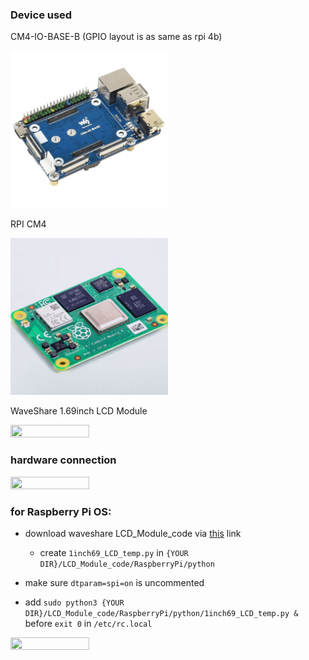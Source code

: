 ### Device used

CM4-IO-BASE-B (GPIO layout is as same as rpi 4b)

<img src="https://raw.githubusercontent.com/MartinRGB/RaspberryPi-CM4-eGPU-Guide/main/art/Hardware/CM4-IO-BASE-A.png" width="50%" height="50%">

RPI CM4

<img src="https://raw.githubusercontent.com/MartinRGB/RaspberryPi-CM4-eGPU-Guide/main/art/Hardware/CM4.png" width="50%" height="50%">

WaveShare 1.69inch LCD Module

<img src="https://github.com/MartinRGB/MCU-SBC-Note/assets/7036706/b0ea00eb-8fac-4c06-80a2-724c825839d3" width="50%" height="50%">

### hardware connection

<img src="https://github.com/MartinRGB/MCU-SBC-Note/assets/7036706/51c89206-22d7-4a8d-84b6-b465409f6a66" width="50%" height="50%">

### for Raspberry Pi OS:

- download waveshare LCD_Module_code via [this](https://www.waveshare.com/wiki/1.69inch_LCD_Module#Run_Python_Demo) link
  - create `1inch69_LCD_temp.py` in `{YOUR DIR}/LCD_Module_code/RaspberryPi/python`

- make sure `dtparam=spi=on` is uncommented

- add `sudo python3 {YOUR DIR}/LCD_Module_code/RaspberryPi/python/1inch69_LCD_temp.py &` before `exit 0` in `/etc/rc.local`

<img src="https://github.com/MartinRGB/MCU-SBC-Note/assets/7036706/b61eb05f-a422-4a89-aa86-575f6ca5eccf" width="50%" height="50%">
